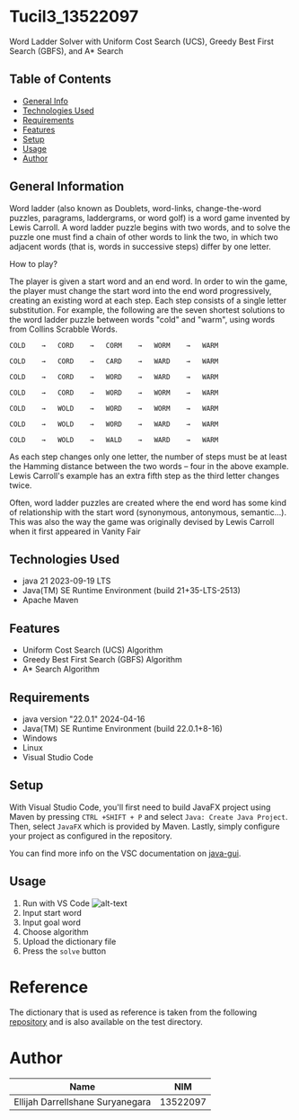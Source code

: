 # Tucil3_13522097
Word Ladder Solver with Uniform Cost Search (UCS), Greedy Best First Search (GBFS), and A* Search

## Table of Contents

- [General Info](#general-information)
- [Technologies Used](#technologies-used)
- [Requirements](#requirements)
- [Features](#features)
- [Setup](#setup)
- [Usage](#usage)
- [Author](#author)

## General Information

Word ladder (also known as Doublets, word-links, change-the-word puzzles, paragrams, laddergrams, or word golf) is a word game invented by Lewis Carroll. A word ladder puzzle begins with two words, and to solve the puzzle one must find a chain of other words to link the two, in which two adjacent words (that is, words in successive steps) differ by one letter.

How to play?

The player is given a start word and an end word. In order to win the game, the player must change the start word into the end word progressively, creating an existing word at each step. Each step consists of a single letter substitution. For example, the following are the seven shortest solutions to the word ladder puzzle between words "cold" and "warm", using words from Collins Scrabble Words.

    COLD 	→ 	CORD 	→ 	CORM 	→ 	WORM 	→ 	WARM

    COLD 	→ 	CORD 	→ 	CARD 	→ 	WARD 	→ 	WARM

    COLD 	→ 	CORD 	→ 	WORD 	→ 	WARD 	→ 	WARM

    COLD 	→ 	CORD 	→ 	WORD 	→ 	WORM 	→ 	WARM

    COLD 	→ 	WOLD 	→ 	WORD 	→ 	WORM 	→ 	WARM

    COLD 	→ 	WOLD 	→ 	WORD 	→ 	WARD 	→ 	WARM

    COLD 	→ 	WOLD 	→ 	WALD 	→ 	WARD 	→ 	WARM 

As each step changes only one letter, the number of steps must be at least the Hamming distance between the two words – four in the above example. Lewis Carroll's example has an extra fifth step as the third letter changes twice.

Often, word ladder puzzles are created where the end word has some kind of relationship with the start word (synonymous, antonymous, semantic...). This was also the way the game was originally devised by Lewis Carroll when it first appeared in Vanity Fair

## Technologies Used

- java 21 2023-09-19 LTS
- Java(TM) SE Runtime Environment (build 21+35-LTS-2513)
- Apache Maven

## Features

- Uniform Cost Search (UCS) Algorithm
- Greedy Best First Search (GBFS) Algorithm
- A\* Search Algorithm

## Requirements

- java version "22.0.1" 2024-04-16
- Java(TM) SE Runtime Environment (build 22.0.1+8-16)
- Windows
- Linux
- Visual Studio Code

## Setup

With Visual Studio Code, you'll first need to build JavaFX project using Maven by pressing `CTRL +SHIFT + P` and select `Java: Create Java Project`. Then, select `JavaFX` which is provided by Maven. Lastly, simply configure your project as configured in the repository.

You can find more info on the VSC documentation on [java-gui](https://code.visualstudio.com/docs/java/java-gui).

## Usage
1. Run with VS Code
![alt-text](https://i.ibb.co/0VkM02x/Screenshot-Run.png)
2. Input start word
3. Input goal word
4. Choose algorithm
5. Upload the dictionary file
6. Press the `solve` button

# Reference

The dictionary that is used as reference is taken from the following  [repository](https://github.com/dwyl/english-words/blob/master/words.txt) and is also available on the test directory.

# Author
|          Name                | NIM |
|--------------------------------|------------|
| Ellijah Darrellshane Suryanegara      | 13522097  |
